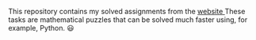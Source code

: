 This repository contains my solved assignments from the [ website ]([https://link-url-here.org](https://projecteuler.net/about)https://projecteuler.net/about) These tasks are mathematical puzzles that can be solved much faster using, for example, Python. 😃
